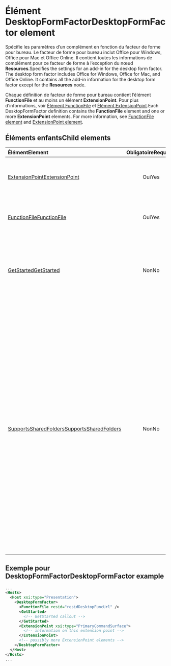 # <a name="desktopformfactor-element"></a><span data-ttu-id="4e8bb-101">Élément DesktopFormFactor</span><span class="sxs-lookup"><span data-stu-id="4e8bb-101">DesktopFormFactor element</span></span>

<span data-ttu-id="4e8bb-p101">Spécifie les paramètres d’un complément en fonction du facteur de forme pour bureau. Le facteur de forme pour bureau inclut Office pour Windows, Office pour Mac et Office Online. Il contient toutes les informations de complément pour ce facteur de forme à l’exception du nœud **Resources**.</span><span class="sxs-lookup"><span data-stu-id="4e8bb-p101">Specifies the settings for an add-in for the desktop form factor. The desktop form factor includes Office for Windows, Office for Mac, and Office Online. It contains all the add-in information for the desktop form factor except for the  **Resources** node.</span></span>

<span data-ttu-id="4e8bb-p102">Chaque définition de facteur de forme pour bureau contient l’élément **FunctionFile** et au moins un élément **ExtensionPoint**. Pour plus d’informations, voir [Élément FunctionFile](functionfile.md) et [Élément ExtensionPoint](extensionpoint.md).</span><span class="sxs-lookup"><span data-stu-id="4e8bb-p102">Each DesktopFormFactor definition contains the  **FunctionFile** element and one or more **ExtensionPoint** elements. For more information, see [FunctionFile element](functionfile.md) and [ExtensionPoint element](extensionpoint.md).</span></span>

## <a name="child-elements"></a><span data-ttu-id="4e8bb-107">Éléments enfants</span><span class="sxs-lookup"><span data-stu-id="4e8bb-107">Child elements</span></span>

| <span data-ttu-id="4e8bb-108">Élément</span><span class="sxs-lookup"><span data-stu-id="4e8bb-108">Element</span></span>                               | <span data-ttu-id="4e8bb-109">Obligatoire</span><span class="sxs-lookup"><span data-stu-id="4e8bb-109">Required</span></span> | <span data-ttu-id="4e8bb-110">Description</span><span class="sxs-lookup"><span data-stu-id="4e8bb-110">Description</span></span>  |
|:--------------------------------------|:--------:|:-------------|
| [<span data-ttu-id="4e8bb-111">ExtensionPoint</span><span class="sxs-lookup"><span data-stu-id="4e8bb-111">ExtensionPoint</span></span>](extensionpoint.md)   | <span data-ttu-id="4e8bb-112">Oui</span><span class="sxs-lookup"><span data-stu-id="4e8bb-112">Yes</span></span>      | <span data-ttu-id="4e8bb-113">Définit l’emplacement où se trouvent les fonctionnalités d’un complément</span><span class="sxs-lookup"><span data-stu-id="4e8bb-113">Defines where an add-in exposes functionality.</span></span> |
| [<span data-ttu-id="4e8bb-114">FunctionFile</span><span class="sxs-lookup"><span data-stu-id="4e8bb-114">FunctionFile</span></span>](functionfile.md)       | <span data-ttu-id="4e8bb-115">Oui</span><span class="sxs-lookup"><span data-stu-id="4e8bb-115">Yes</span></span>      | <span data-ttu-id="4e8bb-116">URL pointant vers un fichier qui contient les fonctions JavaScript.</span><span class="sxs-lookup"><span data-stu-id="4e8bb-116">A URL to a file that contains JavaScript functions.</span></span>|
| [<span data-ttu-id="4e8bb-117">GetStarted</span><span class="sxs-lookup"><span data-stu-id="4e8bb-117">GetStarted</span></span>](getstarted.md)           | <span data-ttu-id="4e8bb-118">Non</span><span class="sxs-lookup"><span data-stu-id="4e8bb-118">No</span></span>       | <span data-ttu-id="4e8bb-119">Définit la légende qui s’affiche lorsque vous installez le complément dans des hôtes Word, Excel ou PowerPoint.</span><span class="sxs-lookup"><span data-stu-id="4e8bb-119">Defines the callout that appears when installing the add-in in Word, Excel, or PowerPoint hosts.</span></span> |
| [<span data-ttu-id="4e8bb-120">SupportsSharedFolders</span><span class="sxs-lookup"><span data-stu-id="4e8bb-120">SupportsSharedFolders</span></span>](supportssharedfolders.md) | <span data-ttu-id="4e8bb-121">Non</span><span class="sxs-lookup"><span data-stu-id="4e8bb-121">No</span></span> | <span data-ttu-id="4e8bb-122">Définit si le complément Outlook est disponible dans les scénarios délégués et est défini sur *false* par défaut.</span><span class="sxs-lookup"><span data-stu-id="4e8bb-122">Defines whether the Outlook add-in is available in delegate scenarios and is set to *false* by default.</span></span><br><br><span data-ttu-id="4e8bb-123">**Important** : cet élément est disponible uniquement dans l'ensemble des conditions requises de la préversion des compléments Outlook sur Exchange Online.</span><span class="sxs-lookup"><span data-stu-id="4e8bb-123">The SupportsSharedFolders element is only available in the Outlook add-ins Preview Requirement Set against Exchange Online.</span></span> <span data-ttu-id="4e8bb-124">Les compléments qui utilisent cet élément ne peuvent pas être publiés sur AppSource ou déployés via un déploiement centralisé.</span><span class="sxs-lookup"><span data-stu-id="4e8bb-124">Add-ins that use this element cannot be published to AppSource or deployed via centralized deployment.</span></span> |

## <a name="desktopformfactor-example"></a><span data-ttu-id="4e8bb-125">Exemple pour DesktopFormFactor</span><span class="sxs-lookup"><span data-stu-id="4e8bb-125">DesktopFormFactor example</span></span>

```xml
...
<Hosts>
  <Host xsi:type="Presentation">
    <DesktopFormFactor>
      <FunctionFile resid="residDesktopFuncUrl" />
      <GetStarted>
        <!-- GetStarted callout -->
      </GetStarted>
      <ExtensionPoint xsi:type="PrimaryCommandSurface">
        <!-- information on this extension point -->
      </ExtensionPoint>
      <!-- possibly more ExtensionPoint elements -->
    </DesktopFormFactor>
  </Host>
</Hosts>
...
```
